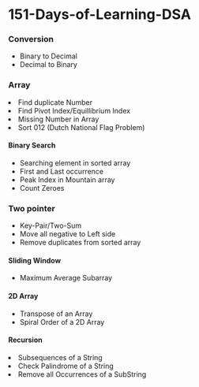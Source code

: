 # 151-Days-of-Learning-DSA
<h3>Conversion</h3>
<ul>
<li>Binary to Decimal</li>
<li>Decimal to Binary</li>
</ul>
<h3>Array</h3>
<li>Find duplicate Number</li>
<li>Find Pivot Index/Equillibrium Index</li>
<li>Missing Number in Array</li>
<li>Sort 012 (Dutch National Flag Problem)</li>
<h4>Binary Search</h4>
<ul>
<li>Searching element in sorted array</li>
<li>First and Last occurrence</li>
<li>Peak Index in Mountain array</li>
<li>Count Zeroes</li>
</ul>
<h3>Two pointer</h3>
<ul>
<li>Key-Pair/Two-Sum</li>
<li>Move all negative to Left side</li>
<li>Remove duplicates from sorted array</li>
</ul>
<h4>Sliding Window</h4>
<ul>
<li>Maximum Average Subarray</li>
</ul>
<h4>2D Array</h4>
<ul>
<li>Transpose of an Array</li>
<li>Spiral Order of a 2D Array</li>
</ul>
<h4>Recursion</h4>
<li>Subsequences of a String</li>
<li>Check Palindrome of a String</li>
<li>Remove all Occurrences of a SubString</li>
</ul>

